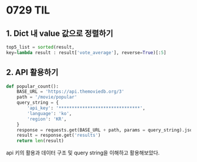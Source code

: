 # 0729 TIL

## 1. Dict 내 value 값으로 정렬하기

```python
top5_list = sorted(result, 
key=lambda result : result['vote_average'], reverse=True)[:5]
```

## 2. API 활용하기

```python
def popular_count():
    BASE_URL = 'https://api.themoviedb.org/3'
    path = '/movie/popular'
    query_string = {
        'api_key': '*******************************',
        'language': 'ko',
        'region': 'KR',
    }
    response = requests.get(BASE_URL + path, params = query_string).json()
    result = response.get('results')
    return len(result)
```

api 키의 활용과 데이터 구조 및 query string을 이해하고 활용해보았다.

